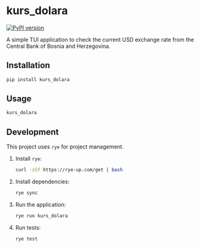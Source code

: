 
# kurs_dolara

[![PyPI version](https://badge.fury.io/py/kurs-dolara.svg)](https://badge.fury.io/py/kurs-dolara)

A simple TUI application to check the current USD exchange rate from the Central Bank of Bosnia and Herzegovina.

## Installation

```bash
pip install kurs_dolara
```

## Usage

```bash
kurs_dolara
```

## Development

This project uses `rye` for project management.

1. Install `rye`:
   ```bash
   curl -sSf https://rye-up.com/get | bash
   ```
2. Install dependencies:
   ```bash
   rye sync
   ```
3. Run the application:
   ```bash
   rye run kurs_dolara
   ```
4. Run tests:
   ```bash
   rye test
   ```
